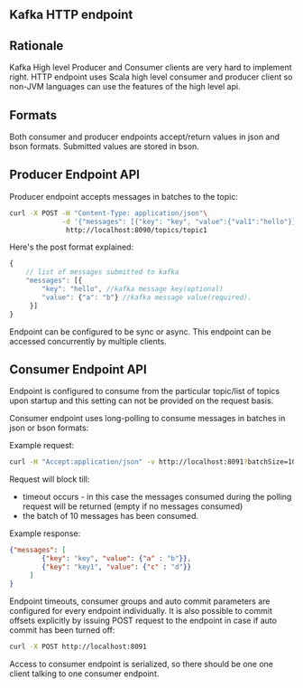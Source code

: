 Kafka HTTP endpoint
-------------------

Rationale
---------
Kafka High level Producer and Consumer clients are very hard to implement right.
HTTP endpoint uses Scala high level consumer and producer client so non-JVM languages can use the features of the high level api.


Formats
--------

Both consumer and producer endpoints accept/return values in json and bson formats. 
Submitted values are stored in bson.


Producer Endpoint API
----------------------

Producer endpoint accepts messages in batches to the topic:

```bash
curl -X POST -H "Content-Type: application/json"\
             -d '{"messages": [{"key": "key", "value":{"val1":"hello"}}]}'\
              http://localhost:8090/topics/topic1
```

Here's the post format explained:

```javascript
{
    // list of messages submitted to kafka
    "messages": [{
        "key": "hello", //kafka message key(optional)
        "value": {"a": "b"} //kafka message value(required). 
     }]
}


```

Endpoint can be configured to be sync or async. This endpoint can be accessed concurrently by multiple clients.


Consumer Endpoint API
----------------------

Endpoint is configured to consume from the particular topic/list of topics upon startup and this setting can not be provided on the request basis.

Consumer endpoint uses long-polling to consume messages in batches in json or bson formats:

Example request:

```bash
curl -H "Accept:application/json" -v http://localhost:8091?batchSize=10
```

Request will block till:

* timeout occurs - in this case the messages consumed during the polling request will be returned (empty if no messages consumed)
* the batch of 10 messages has been consumed.

Example response:

```json
{"messages": [
        {"key": "key", "value": {"a" : "b"}}, 
        {"key": "key1", "value": {"c" : "d"}}
     ]
}
```

Endpoint timeouts, consumer groups and auto commit parameters are configured for every endpoint individually. 
It is also possible to commit offsets explicitly by issuing POST request to the endpoint in case if auto commit has been turned off:

```bash
curl -X POST http://localhost:8091
```

Access to consumer endpoint is serialized, so there should be one one client talking to one consumer endpoint.

